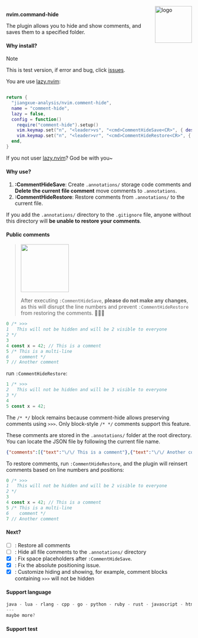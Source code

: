 <img alt="logo" style="float: center;right: 0px" src="https://github.com/user-attachments/assets/fe240bc6-5149-4350-bf5c-5a51ea0bd7e4" width="100" div align=right>
<p></p>


**nvim.command-hide**

The plugin allows you to hide and show comments, and saves them to a specified folder.

#### Why install?

> [!NOTE]
> This is test version, if error and bug, click [issues](https://github.com/jiangxue-analysis/nvim.comment-hide/issues).

You are use [lazy.nvim](https://github.com/folke/lazy.nvim):

```lua

return {
  "jiangxue-analysis/nvim.comment-hide",
  name = "comment-hide",
  lazy = false,
  config = function()
    require("comment-hide").setup()
    vim.keymap.set("n", "<leader>vs", "<cmd>CommentHideSave<CR>", { desc = "Comment: Save (strip comments)" })
    vim.keymap.set("n", "<leader>vr", "<cmd>CommentHideRestore<CR>", { desc = "Comment: Restore from backup" })
  end,
}
```

If you not user [lazy.nvim](https://github.com/folke/lazy.nvim)? God be with you~

#### Why use?

1. **:CommentHideSave**: Create `.annotations/` storage code comments and **Delete the current file comment** move comments to `.annotations`.
2. **:CommentHideRestore**: Restore comments from `.annotations/` to the current file.

If you add the `.annotations/` directory to the `.gitignore` file, anyone without this directory will **be unable to restore your comments**.

#### Public comments

> <img width="130" src="https://github.com/user-attachments/assets/20cd1f83-4fdc-45f4-bb6b-23506c56414c" />
>
> After executing `:CommentHideSave`, **please do not make any changes**, as this will disrupt the line numbers and prevent `:CommentHideRestore` from restoring the comments. 👊🐱🔥

```js
0 /* >>>                                                               
1   This will not be hidden and will be 2 visible to everyone          
2 */                                                                   
3                                                                      
4 const x = 42; // This is a comment                                   
5 /* This is a multi-line                                              
6    comment */                                                        
7 // Another comment                                                   
```

run `:CommentHideRestore`:

```js
1 /* >>>                                                           
2   This will not be hidden and will be 3 visible to everyone      
3 */                                                               
4                                                                  
5 const x = 42;                                                    
```

The `/* */` block remains because comment-hide allows preserving comments using `>>>`. Only block-style `/* */` comments support this feature.

These comments are stored in the `.annotations/` folder at the root directory. You can locate the JSON file by following the current file name.

```json
{"comments":[{"text":"\/\/ This is a comment"},{"text":"\/\/ Another comment"},{"multi":true,"text":"\/* This is a multi-line\n\/* This is a multi-line\n   comment *\/"}],"originalContent":"\/* >>>\n  This will not be hidden and will be visible to everyone\n*\/\n\nconst x = 42; \/\/ This is a comment\n\/* This is a multi-line\n   comment *\/\n\/\/ Another comment","filePath":"Code\/project\/iusx\/test\/hhha.js"}
```

To restore comments, run `:CommentHideRestore`, and the plugin will reinsert comments based on line numbers and positions:

```js
0 /* >>>                                                               
1   This will not be hidden and will be 2 visible to everyone          
2 */                                                                   
3                                                                      
4 const x = 42; // This is a comment                                   
5 /* This is a multi-line                                              
6    comment */                                                        
7 // Another comment                                                   
```

#### Next?

- [ ] : Restore all comments
- [ ] : Hide all file comments to the `.annotations/` directory
- [x] : Fix space placeholders after `:CommentHideSave`.
- [x] : Fix the absolute positioning issue.
- [x] : Customize hiding and showing, for example, comment blocks containing `>>>` will not be hidden

#### Support language

```js
java - lua - rlang - cpp - go - python - ruby - rust - javascript - html - scss - css - typescript - python - tsx -jsx - vue
---
maybe more?
```

#### Support test

```js

```

